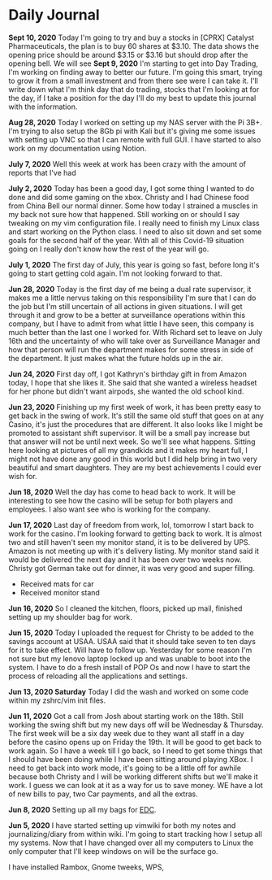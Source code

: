 # Daily Journal

**Sept 10, 2020**
Today I'm going to try and buy a stocks in [CPRX] Catalyst Pharmaceuticals, the
plan is to buy 60 shares at $3.10. The data shows the opening price should be
around $3.15 or \$3.16 but should drop after the opening bell. We will see
**Sept 9, 2020**
I'm starting to get into Day Trading, I'm working on finding away to better our
future. I'm going this smart, trying to grow it from a small investment and from
there see were I can take it. I'll write down what I'm think day that do
trading, stocks that I'm looking at for the day, if I take a position for the
day I'll do my best to update this journal with the information.

**Aug 28, 2020**
Today I worked on setting up my NAS server with the Pi 3B+. I'm trying to also
setup the 8Gb pi with Kali but it's giving me some issues with setting up VNC
so that I can remote with full GUI. I have started to also work on my
documentation using Notion.

**July 7, 2020**
Well this week at work has been crazy with the amount of reports that I've had

**July 2, 2020**
Today has been a good day, I got some thing I wanted to do done and did some
gaming on the xbox. Christy and I had Chinese food from China Bell our normal
dinner. Some how today I strained a muscles in my back not sure how that happened.
Still working on or should I say tweaking on my vim configuration file. I really
need to finish my Linux class and start working on the Python class. I need to
also sit down and set some goals for the second half of the year. With all of
this Covid-19 situation going on I really don't know how the rest of the year
will go.

**July 1, 2020**
The first day of July, this year is going so fast, before long it's going to
start getting cold again. I'm not looking forward to that.

**Jun 28, 2020**
Today is the first day of me being a dual rate supervisor, it makes me a little
nervus taking on this responsibility I'm sure that I can do the job but I'm
still uncertain of all actions in given situations. I will get through it and
grow to be a better at surveillance operations within this company, but I have
to admit from what little I have seen, this company is much better than the
last one I worked for. With Richard set to leave on July 16th and the
uncertainty of who will take over as Surveillance Manager and how that person
will run the department makes for some stress in side of the department. It
just makes what the future holds up in the air.

**Jun 24, 2020**
First day off, I got Kathryn's birthday gift in from Amazon today, I hope that
she likes it. She said that she wanted a wireless headset for her phone but
didn't want airpods, she wanted the old school kind.

**Jun 23, 2020**
Finishing up my first week of work, it has been pretty easy to get back in the
swing of work. It's still the same old stuff that goes on at any Casino, it's
just the procedures that are different. It also looks like I might be promoted
to assistant shift supervisor. It will be a small pay increase but that answer
will not be until next week. So we'll see what happens. Sitting here looking
at pictures of all my grandkids and it makes my heart full, I might not have
done any good in this world but I did help bring in two very beautiful and smart
daughters. They are my best achievements I could ever wish for.

**Jun 18, 2020**
Well the day has come to head back to work. It will be interesting to see how
the casino will be setup for both players and employees. I also want see who
is working for the company.

**Jun 17, 2020**
Last day of freedom from work, lol, tomorrow I start back to work for the casino.
I'm looking forward to getting back to work. It is almost two and still haven't
seen my monitor stand, it is to be delivered by UPS. Amazon is not meeting up
with it's delivery listing. My monitor stand said it would be delivered the
next day and it has been over two weeks now.
Christy got German take out for dinner, it was very good and super filling.

- Received mats for car
- Received monitor stand

**Jun 16, 2020**
So I cleaned the kitchen, floors, picked up mail, finished setting up my
shoulder bag for work.

**Jun 15, 2020**
Today I uploaded the request for Christy to be added to the savings account at
USAA. USAA said that it should take seven to ten days for it to take effect.
Will have to follow up. Yesterday for some reason I'm not sure but my lenovo
laptop locked up and was unable to boot into the system. I have to do a fresh
install of POP Os and now I have to start the process of reloading all the
applications and settings.

**Jun 13, 2020
Saturday**
Today I did the wash and worked on some code within my zshrc/vim init files.

**Jun 11, 2020**
Got a call from Josh about starting work on the 18th. Still working the swing
shift but my new days off will be Wednesday & Thursday. The first week will be
a six day week due to they want all staff in a day before the casino opens up
on Friday the 19th. It will be good to get back to work again. So I have a week
till I go back, so I need to get some things that I should have been doing
while I have been sitting around playing XBox. I need to get back into work
mode, it's going to be a little off for awhile because both Christy and I will
be working different shifts but we'll make it work. I guess we can look at it
as a way for us to save money. WE have a lot of new bills to pay, two Car
payments, and all the extras.

**Jun 8, 2020**
Setting up all my bags for [EDC](EDC).

**Jun 5, 2020**
I have started setting up vimwiki for both my notes and journalizing/diary from within
wiki. I'm going to start tracking how I setup all my systems. Now that I have changed
over all my computers to Linux the only computer that I'll keep windows on will
be the surface go.

I have installed Rambox, Gnome tweeks, WPS,
